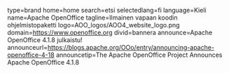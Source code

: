 type=brand
home=home
search=etsi
selectedlang=fi
language=Kieli
name=Apache OpenOffice
tagline=Ilmainen vapaan koodin ohjelmistopaketti
logo=AOO_logos/AOO4_website_logo.png
domain=https://www.openoffice.org
divid=bannera
announce=Apache OpenOffice 4.1.8 julkaistu!
announceurl=https://blogs.apache.org/OOo/entry/announcing-apache-openoffice-4-18
announcetip=The Apache OpenOffice Project Announces Apache OpenOffice 4.1.8
~~~~~~
